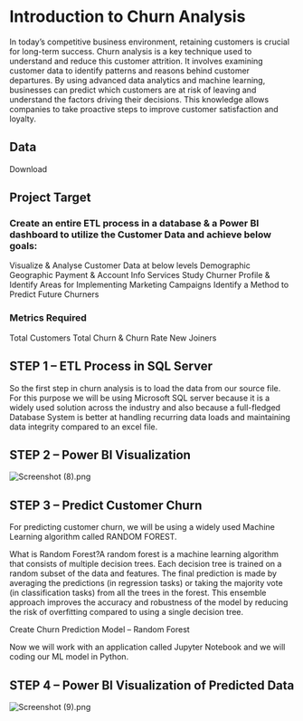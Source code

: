 # Introduction to Churn Analysis

In today’s competitive business environment, retaining customers is crucial for long-term success. Churn analysis is a key technique used to understand and reduce this customer attrition. It involves examining customer data to identify patterns and reasons behind customer departures. By using advanced data analytics and machine learning, businesses can predict which customers are at risk of leaving and understand the factors driving their decisions. This knowledge allows companies to take proactive steps to improve customer satisfaction and loyalty.

## Data 

Download

## Project Target

### Create an entire ETL process in a database & a Power BI dashboard to utilize the Customer Data and achieve below goals:

Visualize & Analyse Customer Data at below levels
Demographic
Geographic
Payment & Account Info
Services
Study Churner Profile & Identify Areas for Implementing Marketing Campaigns
Identify a Method to Predict Future Churners
 

### Metrics Required

Total Customers
Total Churn & Churn Rate
New Joiners

## STEP 1 – ETL Process in SQL Server
So the first step in churn analysis is to load the data from our source file. For this purpose we will be using Microsoft SQL server because it is a widely used solution across the industry and also because a full-fledged Database System is better at handling recurring data loads and maintaining data integrity compared to an excel file.

## STEP 2 – Power BI Visualization

 ![Screenshot (8).png](<https://media-hosting.imagekit.io/c56dbf87151f4308/Screenshot%20(8).png?Expires=1839916954&Key-Pair-Id=K2ZIVPTIP2VGHC&Signature=MCLfJVKnHgMMewBhfxwsiuFn3dh2~DGsUMidpCvuUq0EAWLX4njNCgX6F3hHeWSfR1wTKLhhI8bZmzE5KpC4eWPSmGl8C5NBvU838fRy6~goGOihHzK3n8lrYEKEJhg81rDMflkXhE8oONeFVq5muCiSgVv1~hrrsJqITSUS2NnLkN6AIs5rnBeVI0y6JSs92Vtn6IwMNI60Zosqpe0IQBgXGbNdX64Tu-d5lJqYPyClgDAYs33OR6AFTAKoW0xVn474lweHTR~fFMJ-alzJtFmPEBGK00uW9YI1Z2Net-6f0Vp1UC88-cBpkjiDytIBApHoPTzzRh11oGZVLlNyvQ__>)

## STEP 3 – Predict Customer Churn
For predicting customer churn, we will be using a widely used Machine Learning algorithm called RANDOM FOREST.

What is Random Forest?A random forest is a machine learning algorithm that consists of multiple decision trees. Each decision tree is trained on a random subset of the data and features. The final prediction is made by averaging the predictions (in regression tasks) or taking the majority vote (in classification tasks) from all the trees in the forest. This ensemble approach improves the accuracy and robustness of the model by reducing the risk of overfitting compared to using a single decision tree.

 


 

Create Churn Prediction Model – Random Forest

Now we will work with an application called Jupyter Notebook and we will coding our ML model in Python.
 

## STEP 4 – Power BI Visualization of Predicted Data

 ![Screenshot (9).png](<https://media-hosting.imagekit.io/cda1f9a81b564f01/Screenshot%20(9).png?Expires=1839917108&Key-Pair-Id=K2ZIVPTIP2VGHC&Signature=AIj6PdUEIR6tij2IaUHKt6P9YGpbJzzqi1bnUwFTImA3UszbxIi-gIERfaeUAta1qy0JmdU9YvE7tlk3UmQYBTtD5fMWP-opv68cxLpXHX77lfhu34jryhH7-fChrUmEIGg5i4rO8EnTHU-vvq6oJ0MT~1WquEJkFrIH6QkEGpIfdFg-CTTrPZXlsrZ2dLwT560Kzhz4J-PyJAZlv0ZnfXsCWUKBwu2x4upoeK~GRsQqlEWCQ-KOHjV5SO97GwvK7YWhjmpo7VDbjQnjWl403qYc1Z~NCNDvsbkm0mCSiXkLbjwlZwx1zY6-vRRFHOfReFxj8T5GVxDCZ~6c6phlFw__>)
